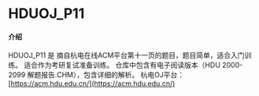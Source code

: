 # HDUOJ_P11

#### 介绍

HDUOJ_P11 是 摘自杭电在线ACM平台第十一页的题目，题目简单，适合入门训练。
适合作为考研复试准备训练。
仓库中包含有电子阅读版本（HDU 2000-2099 解题报告.CHM），包含详细的解析。
杭电OJ平台： [https://acm.hdu.edu.cn/](https://acm.hdu.edu.cn/)
